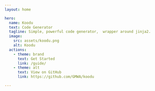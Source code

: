 ```yaml
---
layout: home

hero:
  name: Koodu
  text: Code Generator
  tagline: Simple, powerful code generator,  wrapper around jinja2.
  image:
    src: assets/koodu.png
    alt: Koodu
  actions:
    - theme: brand
      text: Get Started
      link: /guide/
    - theme: alt
      text: View on GitHub
      link: https://github.com/GMWA/koodu

---
```

